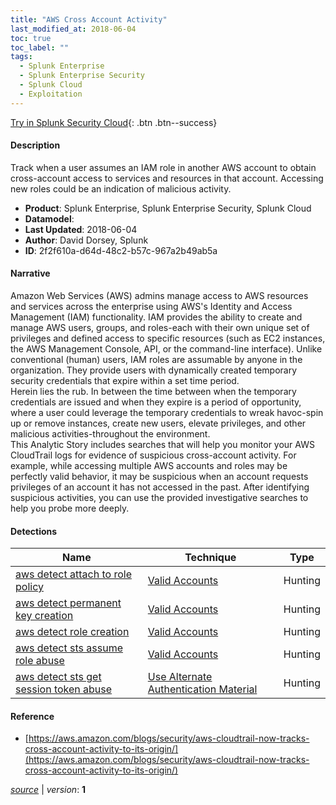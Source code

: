 ```yaml
---
title: "AWS Cross Account Activity"
last_modified_at: 2018-06-04
toc: true
toc_label: ""
tags:
  - Splunk Enterprise
  - Splunk Enterprise Security
  - Splunk Cloud
  - Exploitation
---
```


[Try in Splunk Security Cloud](https://www.splunk.com/en_us/cyber-security.html){: .btn .btn--success}

#### Description

Track when a user assumes an IAM role in another AWS account to obtain cross-account access to services and resources in that account. Accessing new roles could be an indication of malicious activity.

- **Product**: Splunk Enterprise, Splunk Enterprise Security, Splunk Cloud
- **Datamodel**: 
- **Last Updated**: 2018-06-04
- **Author**: David Dorsey, Splunk
- **ID**: 2f2f610a-d64d-48c2-b57c-967a2b49ab5a

#### Narrative

Amazon Web Services (AWS) admins manage access to AWS resources and services across the enterprise using AWS's Identity and Access Management (IAM) functionality. IAM provides the ability to create and manage AWS users, groups, and roles-each with their own unique set of privileges and defined access to specific resources (such as EC2 instances, the AWS Management Console, API, or the command-line interface). Unlike conventional (human) users, IAM roles are assumable by anyone in the organization. They provide users with dynamically created temporary security credentials that expire within a set time period.\
Herein lies the rub. In between the time between when the temporary credentials are issued and when they expire is a period of opportunity, where a user could leverage the temporary credentials to wreak havoc-spin up or remove instances, create new users, elevate privileges, and other malicious activities-throughout the environment.\
This Analytic Story includes searches that will help you monitor your AWS CloudTrail logs for evidence of suspicious cross-account activity.  For example, while accessing multiple AWS accounts and roles may be perfectly valid behavior, it may be suspicious when an account requests privileges of an account it has not accessed in the past. After identifying suspicious activities, you can use the provided investigative searches to help you probe more deeply.

#### Detections

| Name        | Technique   | Type         |
| ----------- | ----------- |--------------|
| [aws detect attach to role policy](/cloud/aws_detect_attach_to_role_policy/) | [Valid Accounts](/tags/#valid-accounts)| Hunting |
| [aws detect permanent key creation](/cloud/aws_detect_permanent_key_creation/) | [Valid Accounts](/tags/#valid-accounts)| Hunting |
| [aws detect role creation](/cloud/aws_detect_role_creation/) | [Valid Accounts](/tags/#valid-accounts)| Hunting |
| [aws detect sts assume role abuse](/cloud/aws_detect_sts_assume_role_abuse/) | [Valid Accounts](/tags/#valid-accounts)| Hunting |
| [aws detect sts get session token abuse](/cloud/aws_detect_sts_get_session_token_abuse/) | [Use Alternate Authentication Material](/tags/#use-alternate-authentication-material)| Hunting |

#### Reference

* [https://aws.amazon.com/blogs/security/aws-cloudtrail-now-tracks-cross-account-activity-to-its-origin/](https://aws.amazon.com/blogs/security/aws-cloudtrail-now-tracks-cross-account-activity-to-its-origin/)



[*source*](https://github.com/splunk/security_content/tree/develop/stories/aws_cross_account_activity.yml) \| *version*: **1**